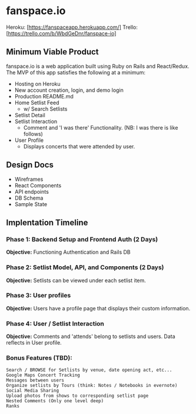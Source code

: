 # fanspace.io

Heroku: [https://fanspaceapp.herokuapp.com/]
Trello: [https://trello.com/b/WbdGeDnr/fanspace-io]

## Minimum Viable Product

fanspace.io is a web application built using Ruby on Rails and React/Redux. The MVP of this app satisfies the following at a minimum:

* Hosting on Heroku
* New account creation, login, and demo login
* Production README.md
* Home Setlist Feed
    * w/ Search Setlists
* Setlist Detail
* Setlist Interaction
    * Comment and 'I was there' Functionality. (NB: I was there is like follows)
* User Profile
    * Displays concerts that were attended by user. 

## Design Docs

* Wireframes
* React Components
* API endpoints
* DB Schema
* Sample State

## Implentation Timeline

### Phase 1: Backend Setup and Frontend Auth (2 Days)
**Objective:** Functioning Authentication and Rails DB
### Phase 2: Setlist Model, API, and Components (2 Days)
**Objective:** Setlists can be viewed under each setlist item. 
### Phase 3: User profiles
**Objective:** Users have a profile page that displays their custom information.
### Phase 4: User / Setlist Interaction
**Objective:** Comments and 'attends' belong to setlists and users. Data reflects in User profile.

### Bonus Features (TBD):
    Search / BROWSE for Setlists by venue, date opening act, etc... 
    Google Maps Concert Tracking
    Messages between users
    Organize setlists by Tours (think: Notes / Notebooks in evernote)
    Social Media Sharing
    Upload photos from shows to corresponding setlist page
    Nested Comments (Only one level deep)
    Ranks